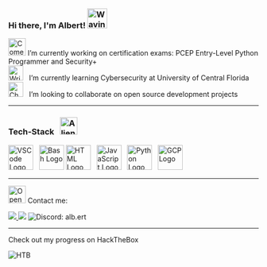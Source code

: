 ### Hi there, I'm Albert! <img src="https://raw.githubusercontent.com/Tarikul-Islam-Anik/Animated-Fluent-Emojis/master/Emojis/Hand%20gestures/Waving%20Hand.png" alt="Waving Hand" width="40" height="40" />

<img src="https://raw.githubusercontent.com/Tarikul-Islam-Anik/Animated-Fluent-Emojis/master/Emojis/Travel%20and%20places/Comet.png" alt="Comet" width="35" height="35" /> I’m currently working on certification exams: PCEP Entry-Level Python Programmer and Security+   
<img src="https://raw.githubusercontent.com/Tarikul-Islam-Anik/Animated-Fluent-Emojis/master/Emojis/Hand%20gestures/Writing%20Hand.png" alt="Writing Hand" width="30" height="30" /> &nbsp; I’m currently learning Cybersecurity at University of Central Florida   
<img src="https://raw.githubusercontent.com/Tarikul-Islam-Anik/Animated-Fluent-Emojis/master/Emojis/Symbols/Chequered%20Flag.png" alt="Chequered Flag" width="30" height="30" /> &nbsp; I’m looking to collaborate on open source development projects  

---

### Tech-Stack &nbsp; <img src="https://raw.githubusercontent.com/Tarikul-Islam-Anik/Animated-Fluent-Emojis/master/Emojis/Smilies/Alien%20Monster.png" alt="Alien Monster" width="35" height="35" />
<!-- For more icons please follow  https://github.com/MikeCodesDotNET/ColoredBadges -->
<p>
<img src="https://cdn.worldvectorlogo.com/logos/visual-studio-code-1.svg" alt="VSCode Logo" width="50" height="50"/> &nbsp; <img src="https://cdn.worldvectorlogo.com/logos/bash-1.svg" alt="Bash Logo" width="50" height="50"/> <img src="https://www.svgrepo.com/show/303205/html-5-logo.svg" alt="HTML Logo" width="50" height="50"/> &nbsp; <img src="https://cdn.worldvectorlogo.com/logos/logo-javascript.svg" alt="JavaScript Logo" width="50" height="50"/> &nbsp; <img src="https://cdn.worldvectorlogo.com/logos/python-5.svg" alt="Python Logo" width="50" height="50"/> &nbsp; <img src="https://user-images.githubusercontent.com/25181517/183911547-990692bc-8411-4878-99a0-43506cdb69cf.png" alt="GCP Logo" width="50" height="50"/>
</p>

---

<img src="https://raw.githubusercontent.com/Tarikul-Islam-Anik/Animated-Fluent-Emojis/master/Emojis/Objects/Open%20Mailbox%20with%20Raised%20Flag.png" alt="Open Mailbox with Raised Flag" width="35" height="35" /> Contact me:

 <a href="https://www.linkedin.com/in/albertdiaz13/" target="_blank"> <img src="https://img.shields.io/badge/linkedin-%230077B5.svg?style=for-the-badge&logo=linkedin&logoColor=white"> </a> [<img src="https://img.shields.io/badge/Gmail-D14836?style=for-the-badge&logo=gmail&logoColor=white">](mailto:albertdiazblanco@gmail.com) <img src="https://img.shields.io/badge/Discord:%20alb.ert-blue?style=for-the-badge&logo=Discord&logoColor=white" alt="Discord: alb.ert" /> 

---

   Check out my progress on HackTheBox

![HTB](https://www.hackthebox.com/badge/image/1439268)

